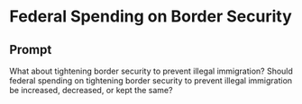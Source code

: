 # Federal Spending on Border Security

## Prompt
What about tightening border security to prevent illegal
immigration? Should federal spending on tightening border
security to prevent illegal immigration be increased, decreased,
or kept the same?
